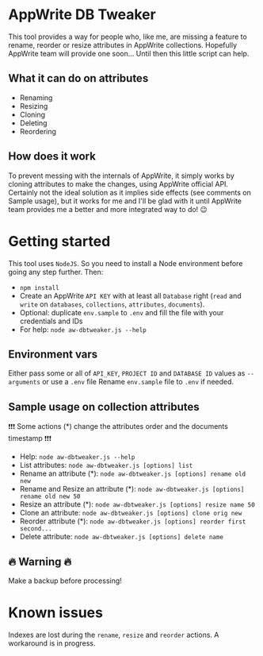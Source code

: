 # AppWrite DB Tweaker

This tool provides a way for people who, like me, are missing a feature to rename, reorder or resize attributes in AppWrite collections.
Hopefully AppWrite team will provide one soon... Until then this little script can help.

## What it can do on attributes

-  Renaming
-  Resizing
-  Cloning
-  Deleting
-  Reordering

## How does it work

To prevent messing with the internals of AppWrite, it simply works by cloning attributes to make the changes, using AppWrite official API.
Certainly not the ideal solution as it implies side effects (see comments on Sample usage), but it works for me and I'll be glad with it until AppWrite team provides me a better and more integrated way to do! 😉

# Getting started

This tool uses `NodeJS`. So you need to install a Node environment before going any step further.
Then:

-  `npm install`
-  Create an AppWrite `API KEY` with at least all `Database` right (`read` and `write` on `databases`, `collections`, `attributes`, `documents`).
-  Optional: duplicate `env.sample` to `.env` and fill the file with your credentials and IDs
-  For help: `node aw-dbtweaker.js --help`

## Environment vars

Either pass some or all of `API_KEY`, `PROJECT ID` and `DATABASE ID` values as `--arguments` or use a `.env` file
Rename `env.sample` file to `.env` if needed.

## Sample usage on collection attributes

❗️❗️❗️ Some actions (\*) change the attributes order and the documents timestamp ❗️❗️❗️

-  Help: `node aw-dbtweaker.js --help`
-  List attributes: `node aw-dbtweaker.js [options] list`
-  Rename an attribute (\*): `node aw-dbtweaker.js [options] rename old new`
-  Rename and Resize an attribute (\*): `node aw-dbtweaker.js [options] rename old new 50`
-  Resize an attribute (\*): `node aw-dbtweaker.js [options] resize name 50`
-  Clone an attribute: `node aw-dbtweaker.js [options] clone orig new`
-  Reorder attribute (\*): `node aw-dbtweaker.js [options] reorder first second...`
-  Delete attribute: `node aw-dbtweaker.js [options] delete name`

## 🔥 Warning 🔥

Make a backup before processing!

# Known issues
Indexes are lost during the `rename`, `resize` and `reorder` actions. A workaround is in progress.
